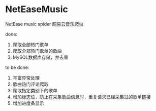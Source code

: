 # NetEaseMusic
NetEase music spider
网易云音乐爬虫

done: 
1. 爬取全部热门歌单
2. 爬取全部热门歌单的歌曲
3. MySQL数据库存储，并去重

to be done:
1. 丰富异常处理
2. 歌曲热门评论爬取
3. 爬取指定类别下的歌单
4. 增加标志位，防止在采集歌曲信息时，重复请求已经采集过的歌单链接
5. 增加进度条显示
